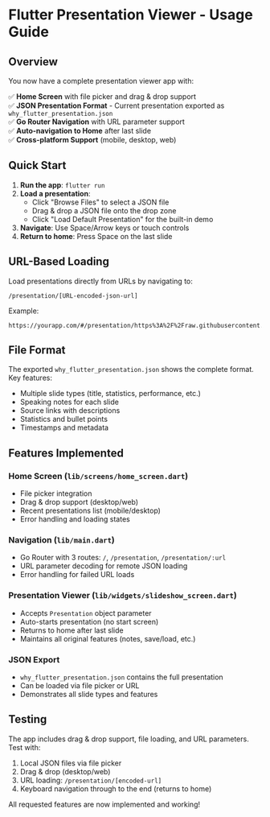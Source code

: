 # Flutter Presentation Viewer - Usage Guide

## Overview

You now have a complete presentation viewer app with:

✅ **Home Screen** with file picker and drag & drop support  
✅ **JSON Presentation Format** - Current presentation exported as `why_flutter_presentation.json`  
✅ **Go Router Navigation** with URL parameter support  
✅ **Auto-navigation to Home** after last slide  
✅ **Cross-platform Support** (mobile, desktop, web)  

## Quick Start

1. **Run the app**: `flutter run`
2. **Load a presentation**: 
   - Click "Browse Files" to select a JSON file
   - Drag & drop a JSON file onto the drop zone
   - Click "Load Default Presentation" for the built-in demo
3. **Navigate**: Use Space/Arrow keys or touch controls
4. **Return to home**: Press Space on the last slide

## URL-Based Loading

Load presentations directly from URLs by navigating to:
```
/presentation/[URL-encoded-json-url]
```

Example:
```
https://yourapp.com/#/presentation/https%3A%2F%2Fraw.githubusercontent.com%2Fuser%2Frepo%2Fmain%2Fpresentation.json
```

## File Format

The exported `why_flutter_presentation.json` shows the complete format. Key features:
- Multiple slide types (title, statistics, performance, etc.)
- Speaking notes for each slide
- Source links with descriptions
- Statistics and bullet points
- Timestamps and metadata

## Features Implemented

### Home Screen (`lib/screens/home_screen.dart`)
- File picker integration
- Drag & drop support (desktop/web)
- Recent presentations list (mobile/desktop)
- Error handling and loading states

### Navigation (`lib/main.dart`)
- Go Router with 3 routes: `/`, `/presentation`, `/presentation/:url`
- URL parameter decoding for remote JSON loading
- Error handling for failed URL loads

### Presentation Viewer (`lib/widgets/slideshow_screen.dart`)  
- Accepts `Presentation` object parameter
- Auto-starts presentation (no start screen)
- Returns to home after last slide
- Maintains all original features (notes, save/load, etc.)

### JSON Export
- `why_flutter_presentation.json` contains the full presentation
- Can be loaded via file picker or URL
- Demonstrates all slide types and features

## Testing

The app includes drag & drop support, file loading, and URL parameters. Test with:
1. Local JSON files via file picker
2. Drag & drop (desktop/web)  
3. URL loading: `/presentation/[encoded-url]`
4. Keyboard navigation through to the end (returns to home)

All requested features are now implemented and working!